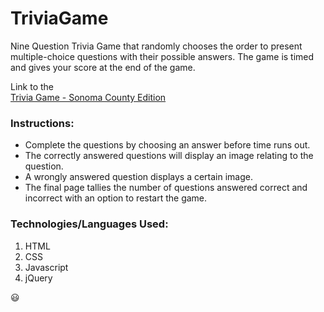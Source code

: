 # TriviaGame
Nine Question Trivia Game that randomly chooses the order to present multiple-choice questions with their possible answers.
The game is timed and gives your score at the end of the game.

Link to the  
[Trivia Game - Sonoma County Edition](https://juliedavison.github.io/TriviaGame/)


### Instructions:

* Complete the questions by choosing an answer before time runs out.  
* The correctly answered questions will display an image relating to the question.  
* A wrongly answered question displays a certain image.
* The final page tallies the number of questions answered correct and incorrect with an option to restart the game.


### Technologies/Languages Used:

1. HTML
2. CSS
3. Javascript
4. jQuery

:smiley: